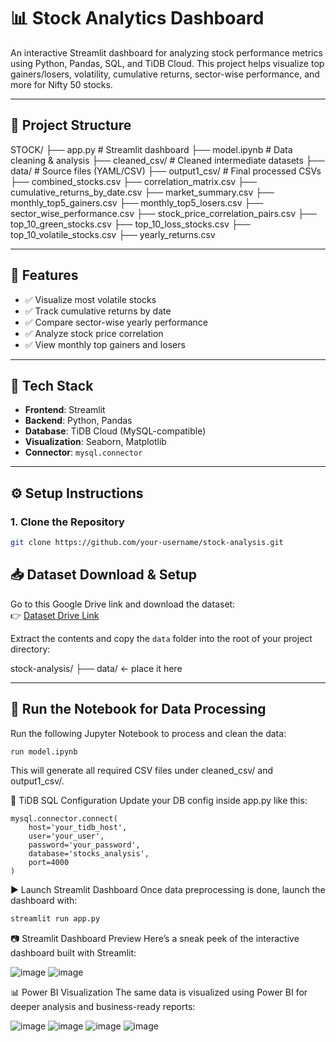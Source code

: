 # 📊 Stock Analytics Dashboard

An interactive Streamlit dashboard for analyzing stock performance metrics using Python, Pandas, SQL, and TiDB Cloud. This project helps visualize top gainers/losers, volatility, cumulative returns, sector-wise performance, and more for Nifty 50 stocks.

---

## 📁 Project Structure

STOCK/ ├── app.py # Streamlit dashboard ├── model.ipynb # Data cleaning & analysis ├── cleaned_csv/ # Cleaned intermediate datasets ├── data/ # Source files (YAML/CSV) ├── output1_csv/ # Final processed CSVs ├── combined_stocks.csv ├── correlation_matrix.csv ├── cumulative_returns_by_date.csv ├── market_summary.csv ├── monthly_top5_gainers.csv ├── monthly_top5_losers.csv ├── sector_wise_performance.csv ├── stock_price_correlation_pairs.csv ├── top_10_green_stocks.csv ├── top_10_loss_stocks.csv ├── top_10_volatile_stocks.csv ├── yearly_returns.csv


---

## 🚀 Features

- ✅ Visualize most volatile stocks
- ✅ Track cumulative returns by date
- ✅ Compare sector-wise yearly performance
- ✅ Analyze stock price correlation
- ✅ View monthly top gainers and losers

---

## 🧰 Tech Stack

- **Frontend**: Streamlit  
- **Backend**: Python, Pandas  
- **Database**: TiDB Cloud (MySQL-compatible)  
- **Visualization**: Seaborn, Matplotlib  
- **Connector**: `mysql.connector`

---

## ⚙️ Setup Instructions

### 1. Clone the Repository

```bash
git clone https://github.com/your-username/stock-analysis.git
```

## 📥 Dataset Download & Setup

Go to this Google Drive link and download the dataset:  
👉 [Dataset Drive Link](https://drive.google.com/drive/folders/1dfLGdGNeHmkuf4-7jZT6KYl6aU-t2v6M)

Extract the contents and copy the `data` folder into the root of your project directory:

stock-analysis/ ├── data/ ← place it here


---

## 📘 Run the Notebook for Data Processing

Run the following Jupyter Notebook to process and clean the data:

```bash
run model.ipynb
```

This will generate all required CSV files under cleaned_csv/ and output1_csv/.


🔗 TiDB SQL Configuration
Update your DB config inside app.py like this:
```
mysql.connector.connect(
    host='your_tidb_host',
    user='your_user',
    password='your_password',
    database='stocks_analysis',
    port=4000
)
```

▶️ Launch Streamlit Dashboard
Once data preprocessing is done, launch the dashboard with:

```bash
streamlit run app.py
```

📷 Streamlit Dashboard Preview
Here’s a sneak peek of the interactive dashboard built with Streamlit:

![image](https://github.com/user-attachments/assets/2bb4a09b-27bf-4c7b-b9d5-d046511b6b2e)
![image](https://github.com/user-attachments/assets/893e2dba-54ca-4eaa-a553-299e205d9167)


📊 Power BI Visualization
The same data is visualized using Power BI for deeper analysis and business-ready reports:

![image](https://github.com/user-attachments/assets/b8183699-b6c0-4c7f-8a73-ce185d1a2fa0)
![image](https://github.com/user-attachments/assets/7efcd7bf-163b-481d-aa54-6a1fd1ee4ce9)
![image](https://github.com/user-attachments/assets/e0fd0a20-bdb1-4d7a-b34a-4fbbe6c5ff2c)
![image](https://github.com/user-attachments/assets/3842c58e-e100-4127-9340-758d0fd1c432)







